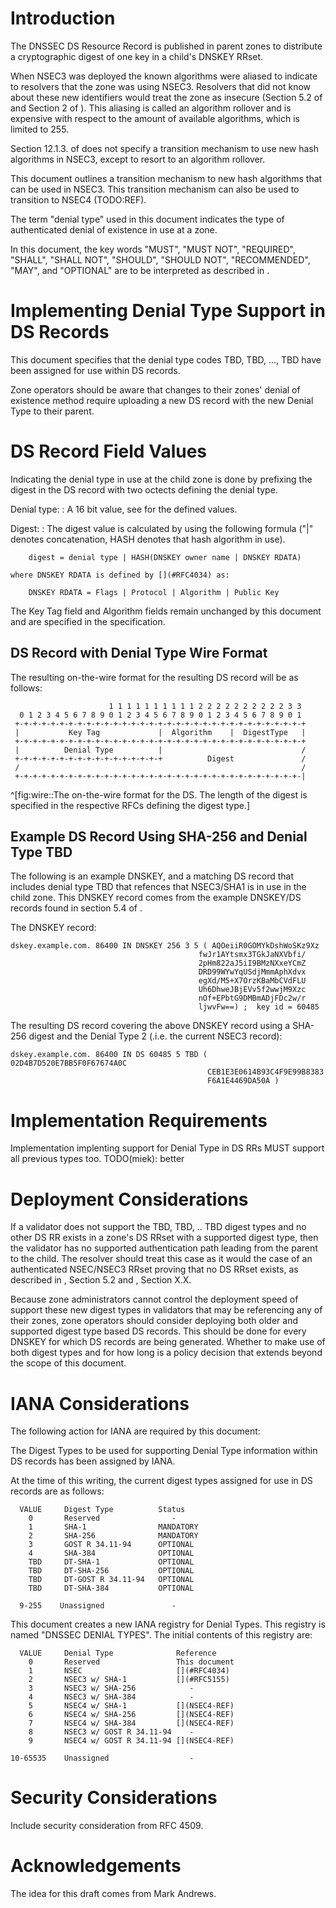 # Introduction

The DNSSEC [](#RFC4033) [](#RFC4033) [](#RFC4035) DS Resource Record [](#RFC3658) 
is published in parent zones to distribute a cryptographic digest of one key in a child's
DNSKEY RRset.  

When NSEC3 [](#RFC5155) was deployed the known algorithms were aliased to indicate
to resolvers that the zone was using NSEC3. Resolvers that did not know
about these new identifiers would treat the zone as insecure 
(Section 5.2 of [](#RFC4035) and Section 2 of [](#RFC5155)). This aliasing is
called an algorithm rollover and is expensive with respect to the amount of
available algorithms, which is limited to 255. 

Section 12.1.3. of [](#RFC5155) does not specify a transition mechanism to use
new hash algorithms in NSEC3, except to resort to an algorithm rollover.

This document outlines a transition mechanism to new hash algorithms that
can be used in NSEC3. This transition mechanism can also be used to transition
to NSEC4 (TODO:REF).

The term "denial type" used in this document indicates the type
of authenticated denial of existence in use at a zone.

In this document, the key words "MUST", "MUST NOT", "REQUIRED",
"SHALL", "SHALL NOT", "SHOULD", "SHOULD NOT", "RECOMMENDED", "MAY",
and "OPTIONAL" are to be interpreted as described in [](#RFC2119).

# Implementing Denial Type Support in DS Records

This document specifies that the denial type codes TBD, TBD, ..., TBD 
have been assigned for use within DS records. 

Zone operators should be aware that changes to their zones' denial of existence method
require uploading a new DS record with the new Denial Type to their parent.

# DS Record Field Values

Indicating the denial type in use at the child zone is done by
prefixing the digest in the DS record with two octects defining
the denial type.

Denial type: 
:   A 16 bit value, see [](#iana-considerations) for the defined values.

Digest: 
:   The digest value is calculated by using the following
    formula ("|" denotes concatenation, HASH denotes that 
    hash algorithm in use).

        digest = denial type | HASH(DNSKEY owner name | DNSKEY RDATA)

    where DNSKEY RDATA is defined by [](#RFC4034) as:

        DNSKEY RDATA = Flags | Protocol | Algorithm | Public Key

   The Key Tag field and Algorithm fields remain unchanged by this
   document and are specified in the [](#RFC4034) specification.

##  DS Record with Denial Type Wire Format

The resulting on-the-wire format for the resulting DS record will be
as follows:

                          1 1 1 1 1 1 1 1 1 1 2 2 2 2 2 2 2 2 2 2 3 3
      0 1 2 3 4 5 6 7 8 9 0 1 2 3 4 5 6 7 8 9 0 1 2 3 4 5 6 7 8 9 0 1
     +-+-+-+-+-+-+-+-+-+-+-+-+-+-+-+-+-+-+-+-+-+-+-+-+-+-+-+-+-+-+-+-+
     |           Key Tag             |  Algorithm    |  DigestType   |
     +-+-+-+-+-+-+-+-+-+-+-+-+-+-+-+-+-+-+-+-+-+-+-+-+-+-+-+-+-+-+-+-+
     |          Denial Type          |                               /
     +-+-+-+-+-+-+-+-+-+-+-+-+-+-+-+-+          Digest               /
     /                                                               /
     +-+-+-+-+-+-+-+-+-+-+-+-+-+-+-+-+-+-+-+-+-+-+-+-+-+-+-+-+-+-+-+-|
^[fig:wire::The on-the-wire format for the DS. The length of the digest is specified in the respective RFCs defining the digest type.]

##  Example DS Record Using SHA-256 and Denial Type TBD

The following is an example DNSKEY, and a matching DS record that 
includes denial type TBD that refences that NSEC3/SHA1 is in use in 
the child zone. This
DNSKEY record comes from the example DNSKEY/DS records found in
section 5.4 of [](#RFC4034).

The DNSKEY record:

    dskey.example.com. 86400 IN DNSKEY 256 3 5 ( AQOeiiR0GOMYkDshWoSKz9Xz
                                              fwJr1AYtsmx3TGkJaNXVbfi/
                                              2pHm822aJ5iI9BMzNXxeYCmZ
                                              DRD99WYwYqUSdjMmmAphXdvx
                                              egXd/M5+X7OrzKBaMbCVdFLU
                                              Uh6DhweJBjEVv5f2wwjM9Xzc
                                              nOf+EPbtG9DMBmADjFDc2w/r
                                              ljwvFw==) ;  key id = 60485

The resulting DS record covering the above DNSKEY record using a
SHA-256 digest and the Denial Type 2 (.i.e. the current NSEC3 record):

    dskey.example.com. 86400 IN DS 60485 5 TBD ( 02D4B7D520E7BB5F0F67674A0C
                                                CEB1E3E0614B93C4F9E99B8383
                                                F6A1E4469DA50A )

# Implementation Requirements

Implementation implenting support for Denial Type in DS RRs MUST
support all previous types too. TODO(miek): better

# Deployment Considerations

If a validator does not support the TBD, TBD, .. TBD digest types and no other
DS RR exists in a zone's DS RRset with a supported digest type, then
the validator has no supported authentication path leading from the
parent to the child.  The resolver should treat this case as it would
the case of an authenticated NSEC/NSEC3 RRset proving that no DS RRset
exists, as described in [](#RFC4035), Section 5.2 and [](#RFC5155), Section X.X.

Because zone administrators cannot control the deployment speed of
support these new digest types in validators that may be referencing any of
their zones, zone operators should consider deploying both older and
supported digest type based DS records.
This should be done for every DNSKEY for
which DS records are being generated.  Whether to make use of both
digest types and for how long is a policy decision that extends
beyond the scope of this document.

# IANA Considerations

The following action for IANA are required by this document:

The Digest Types to be used for supporting Denial Type information within 
DS records has been assigned by IANA.

At the time of this writing, the current digest types assigned for
use in DS records are as follows:

      VALUE     Digest Type          Status
        0       Reserved                -
        1       SHA-1                MANDATORY
        2       SHA-256              MANDATORY
        3       GOST R 34.11-94      OPTIONAL
        4       SHA-384              OPTIONAL
        TBD     DT-SHA-1             OPTIONAL
        TBD     DT-SHA-256           OPTIONAL
        TBD     DT-GOST R 34.11-94   OPTIONAL
        TBD     DT-SHA-384           OPTIONAL

      9-255    Unassigned               -

This document creates a new IANA registry for Denial Types.  This
registry is named "DNSSEC DENIAL TYPES".  The initial contents of this
registry are:

      VALUE     Denial Type              Reference
        0       Reserved                 This document
        1       NSEC                     [](#RFC4034)
        2       NSEC3 w/ SHA-1           [](#RFC5155)
        3       NSEC3 w/ SHA-256            -
        4       NSEC3 w/ SHA-384            -
        5       NSEC4 w/ SHA-1           [](NSEC4-REF)
        6       NSEC4 w/ SHA-256         [](NSEC4-REF)
        7       NSEC4 w/ SHA-384         [](NSEC4-REF)
        8       NSEC3 w/ GOST R 34.11-94    -
        9       NSEC4 w/ GOST R 34.11-94 [](NSEC4-REF)

    10-65535    Unassigned                  -


# Security Considerations

Include security consideration from RFC 4509.

# Acknowledgements

The idea for this draft comes from Mark Andrews.
